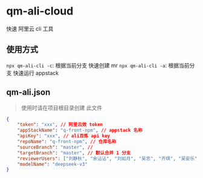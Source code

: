 # qm-ali-cloud
快速 阿里云 cli 工具

## 使用方式
`npx qm-ali-cli -c`: 根据当前分支 快速创建 mr
`npx qm-ali-cli -a`: 根据当前分支 快速运行 appstack

## qm-ali.json

> 使用时请在项目根目录创建 此文件
```json
{
    "token": "xxx", // 阿里云效 token
    "appStackName": "q-front-npm", // appstack 名称
    "apiKey": "xxx", // ali百炼 api key
    "repoName": "q-front-npm", // 仓库名称
    "sourceBranch": "master", // 
    "targetBranch": "master", // 默认合并 1 分支
    "reviewerUsers": ["刘静秋", "余沾沾", "刘如月", "吴忠", "齐琪", "吴安乐", "倪颖峰"],
    "modelName": "deepseek-v3"
}

```
